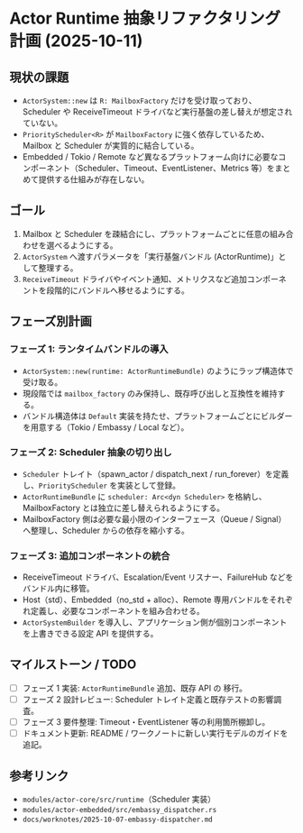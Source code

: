 # Actor Runtime 抽象リファクタリング計画 (2025-10-11)

## 現状の課題
- `ActorSystem::new` は `R: MailboxFactory` だけを受け取っており、Scheduler や ReceiveTimeout ドライバなど実行基盤の差し替えが想定されていない。
- `PriorityScheduler<R>` が `MailboxFactory` に強く依存しているため、Mailbox と Scheduler が実質的に結合している。
- Embedded / Tokio / Remote など異なるプラットフォーム向けに必要なコンポーネント（Scheduler、Timeout、EventListener、Metrics 等）をまとめて提供する仕組みが存在しない。

## ゴール
1. Mailbox と Scheduler を疎結合にし、プラットフォームごとに任意の組み合わせを選べるようにする。
2. `ActorSystem` へ渡すパラメータを「実行基盤バンドル (ActorRuntime)」として整理する。
3. `ReceiveTimeout` ドライバやイベント通知、メトリクスなど追加コンポーネントを段階的にバンドルへ移せるようにする。

## フェーズ別計画

### フェーズ 1: ランタイムバンドルの導入
- `ActorSystem::new(runtime: ActorRuntimeBundle)` のようにラップ構造体で受け取る。
- 現段階では `mailbox_factory` のみ保持し、既存呼び出しと互換性を維持する。
- バンドル構造体は `Default` 実装を持たせ、プラットフォームごとにビルダーを用意する（Tokio / Embassy / Local など）。

### フェーズ 2: Scheduler 抽象の切り出し
- `Scheduler` トレイト（spawn_actor / dispatch_next / run_forever）を定義し、`PriorityScheduler` を実装として登録。
- `ActorRuntimeBundle` に `scheduler: Arc<dyn Scheduler>` を格納し、MailboxFactory とは独立に差し替えられるようにする。
- MailboxFactory 側は必要な最小限のインターフェース（Queue / Signal）へ整理し、Scheduler からの依存を縮小する。

### フェーズ 3: 追加コンポーネントの統合
- ReceiveTimeout ドライバ、Escalation/Event リスナー、FailureHub などをバンドル内に移管。
- Host（std）、Embedded（no_std + alloc）、Remote 専用バンドルをそれぞれ定義し、必要なコンポーネントを組み合わせる。
- `ActorSystemBuilder` を導入し、アプリケーション側が個別コンポーネントを上書きできる設定 API を提供する。

## マイルストーン / TODO
- [ ] フェーズ 1 実装: `ActorRuntimeBundle` 追加、既存 API の 移行。
- [ ] フェーズ 2 設計レビュー: Scheduler トレイト定義と既存テストの影響調査。
- [ ] フェーズ 3 要件整理: Timeout・EventListener 等の利用箇所棚卸し。
- [ ] ドキュメント更新: README / ワークノートに新しい実行モデルのガイドを追記。

## 参考リンク
- `modules/actor-core/src/runtime`（Scheduler 実装）
- `modules/actor-embedded/src/embassy_dispatcher.rs`
- `docs/worknotes/2025-10-07-embassy-dispatcher.md`
